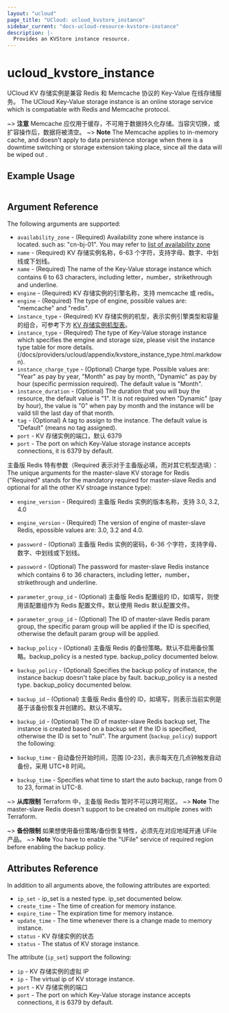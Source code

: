 ```yaml
---
layout: "ucloud"
page_title: "UCloud: ucloud_kvstore_instance"
sidebar_current: "docs-ucloud-resource-kvstore-instance"
description: |-
  Provides an KVStore instance resource.
---
```


# ucloud_kvstore_instance

UCloud KV 存储实例是兼容 Redis 和 Memcache 协议的 Key-Value 在线存储服务。
The UCloud Key-Value storage instance is an online storage service which is compatiable with Redis and Memcache protocol.

~> **注意** Memcache 应仅用于缓存，不可用于数据持久化存储。当容灾切换，或扩容操作后，数据将被清空。
~> **Note** The Memcache applies to in-memory cache, and doesn't apply to data persistence storage when there is a downtime switching or storage extension taking place, since all the data will be wiped out .

## Example Usage

```hcl

```

## Argument Reference

The following arguments are supported:

* `availability_zone` - (Required) Availability zone where instance is located. such as: "cn-bj-01". You may refer to [list of availability zone](https://docs.ucloud.cn/api/summary/regionlist)
* `name` - (Required) KV 存储实例名称，6-63 个字符，支持字母、数字、中划线或下划线。
* `name` - (Required) The name of the Key-Value storage instance which contains 6 to 63 characters, including letter，number，strikethrough and underline.
* `engine` - (Required) KV 存储实例的引擎名称，支持 memcache 或 redis。
* `engine` - (Required) The type of engine, possible values are: "memcache" and "redis".
* `instance_type` - (Required) KV 存储实例的机型，表示实例引擎类型和容量的组合，可参考下方 [KV 存储实例机型表](/docs/providers/ucloud/appendix/kvstore_instance_type.html.markdown)。 
* `instance_type` - (Required) The type of Key-Value storage instance which specifies the emgine and storage size, please visit the instance type table for more details. (/docs/providers/ucloud/appendix/kvstore_instance_type.html.markdown).
* `instance_charge_type` - (Optional) Charge type. Possible values are: "Year" as pay by year, "Month" as pay by month, "Dynamic" as pay by hour (specific permission required). The default value is "Month".
* `instance_duration` - (Optional) The duration that you will buy the resource, the default value is "1". It is not required when "Dynamic" (pay by hour), the value is "0" when pay by month and the instance will be vaild till the last day of that month.
* `tag` - (Optional) A tag to assign to the instance. The default value is "Default" (means no tag assigned).
* `port` - KV 存储实例的端口，默认 6379
* `port` - The port on which Key-Value storage instance accepts connections, it is 6379 by default.

主备版 Redis 特有参数（Required 表示对于主备版必填，而对其它机型选填）：
The unique arguments for the master-slave KV storage for Redis ("Required" stands for the mandatory required for master-slave Redis and optional for all the other KV stroage instance type):
* `engine_version` - (Required) 主备版 Redis 实例的版本名称，支持 3.0, 3.2, 4.0
* `engine_version` - (Required) The version of engine of master-slave Redis, epossible values are: 3.0, 3.2 and 4.0.
* `password` - (Optional) 主备版 Redis 实例的密码，6-36 个字符，支持字母、数字、中划线或下划线。
* `password` - (Optional) The password for master-slave Redis instance which contains 6 to 36 characters, including letter，number，strikethrough and underline.
* `parameter_group_id` - (Optional) 主备版 Redis 配置组的 ID，如填写，则使用该配置组作为 Redis 配置文件。默认使用 Redis 默认配置文件。
* `parameter_group_id` - (Optional) The ID of master-slave Redis param group, the specific param group will be applied if the ID is specified, otherwise the default param group will be applied.
* `backup_policy` - (Optional) 主备版 Redis 的备份策略。默认不启用备份策略。backup_policy is a nested type. backup_policy documented below.
* `backup_policy` - (Optional) Specifies the backup policy of instance, the instance backup doesn't take place by fault. backup_policy is a nested type. backup_policy documented below.
* `backup_id` - (Optional) 主备版 Redis 备份的 ID，如填写，则表示当前实例是基于该备份恢复并创建的。默认不填写。
* `backup_id` - (Optional) The ID of master-slave Redis backup set, The instance is created based on a backup set if the ID is specified, otherwise the ID is set to "null".
The argument (`backup_policy`) support the following:

* `backup_time` - 自动备份开始时间，范围 [0-23]，表示每天在几点钟触发自动备份，采用 UTC+8 时间。
* `backup_time` - Specifies what time to start the auto backup, range from 0 to 23, format in UTC-8.

~> **从库限制** Terraform 中，主备版 Redis 暂时不可以跨可用区。
~> **Note** The master-slave Redis doesn't support to be created on multiple zones with Terraform.

~> **备份限制** 如果想使用备份策略/备份恢复特性，必须先在对应地域开通 UFile 产品。
~> **Note** You have to enable the "UFile" service of required region before enabling the backup policy.

## Attributes Reference

In addition to all arguments above, the following attributes are exported:

* `ip_set` - ip_set is a nested type. ip_set documented below.
* `create_time` - The time of creation for memory instance.
* `expire_time` - The expiration time for memory instance.
* `update_time` - The time whenever there is a change made to memory instance.
* `status` - KV 存储实例的状态
* `status` - The status of KV storage instance.

The attribute (`ip_set`) support the following:

* `ip` - KV 存储实例的虚拟 IP
* `ip` - The virtual ip of KV storage instance.
* `port` - KV 存储实例的端口
* `port` - The port on which Key-Value storage instance accepts connections, it is 6379 by default.
